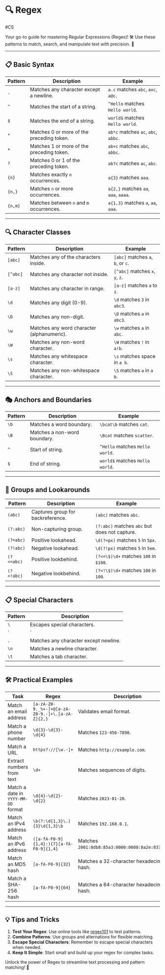 # 🔍 Regex
#CS 

Your go-to guide for mastering Regular Expressions (Regex)! 🛠️ Use these patterns to match, search, and manipulate text with precision. 🎯

---

## 📋 Basic Syntax

| **Pattern**    | **Description**                            | **Example**                          |
|----------------|--------------------------------------------|--------------------------------------|
| `.`            | Matches any character except a newline.    | `a.c` matches `abc`, `axc`, `a@c`.  |
| `^`            | Matches the start of a string.             | `^Hello` matches `Hello world`.     |
| `$`            | Matches the end of a string.               | `world$` matches `Hello world`.     |
| `*`            | Matches 0 or more of the preceding token.  | `ab*c` matches `ac`, `abc`, `abbc`. |
| `+`            | Matches 1 or more of the preceding token.  | `ab+c` matches `abc`, `abbc`.       |
| `?`            | Matches 0 or 1 of the preceding token.     | `ab?c` matches `ac`, `abc`.         |
| `{n}`          | Matches exactly `n` occurrences.           | `a{3}` matches `aaa`.               |
| `{n,}`         | Matches `n` or more occurrences.           | `a{2,}` matches `aa`, `aaa`, `aaaa`.|
| `{n,m}`        | Matches between `n` and `m` occurrences.   | `a{1,3}` matches `a`, `aa`, `aaa`.  |

---

## 🔍 Character Classes

| **Pattern**    | **Description**                            | **Example**                          |
|----------------|--------------------------------------------|--------------------------------------|
| `[abc]`        | Matches any of the characters inside.      | `[abc]` matches `a`, `b`, or `c`.   |
| `[^abc]`       | Matches any character not inside.          | `[^abc]` matches `x`, `y`, `z`.     |
| `[a-z]`        | Matches any character in range.            | `[a-z]` matches `a` to `z`.         |
| `\d`          | Matches any digit (0-9).                   | `\d` matches `3` in `abc3`.        |
| `\D`          | Matches any non-digit.                     | `\D` matches `a` in `abc3`.        |
| `\w`          | Matches any word character (alphanumeric). | `\w` matches `a` in `abc`.         |
| `\W`          | Matches any non-word character.            | `\W` matches `!` in `a!b`.         |
| `\s`          | Matches any whitespace character.          | `\s` matches space in `a b`.       |
| `\S`          | Matches any non-whitespace character.      | `\S` matches `a` in `a b`.         |

---

## 🎭 Anchors and Boundaries

| **Pattern**    | **Description**                            | **Example**                          |
|----------------|--------------------------------------------|--------------------------------------|
| `\b`          | Matches a word boundary.                   | `\bcat\b` matches `cat`.           |
| `\B`          | Matches a non-word boundary.               | `\Bcat` matches `scatter`.         |
| `^`            | Start of string.                          | `^Hello` matches `Hello world`.     |
| `$`            | End of string.                            | `world$` matches `Hello world`.     |

---

## 🔗 Groups and Lookarounds

| **Pattern**    | **Description**                            | **Example**                          |
|----------------|--------------------------------------------|--------------------------------------|
| `(abc)`        | Captures group for backreference.          | `(abc)` matches `abc`.              |
| `(?:abc)`      | Non-capturing group.                       | `(?:abc)` matches `abc` but does not capture. |
| `(?=abc)`      | Positive lookahead.                        | `\d(?=px)` matches `5` in `5px`.    |
| `(?!abc)`      | Negative lookahead.                        | `\d(?!px)` matches `5` in `5em`.    |
| `(?<=abc)`     | Positive lookbehind.                       | `(?<=\$)\d+` matches `100` in `$100`.|
| `(?<!abc)`     | Negative lookbehind.                       | `(?<!\$)\d+` matches `100` in `100`.|

---

## 📋 Special Characters

| **Pattern**    | **Description**                            |
|----------------|--------------------------------------------|
| `\`           | Escapes special characters.                |
| `|`            | OR operator (alternation).                 |
| `.`            | Matches any character except newline.      |
| `\n`          | Matches a newline character.               |
| `\t`          | Matches a tab character.                   |

---

## 🛠️ Practical Examples

| **Task**                            | **Regex**                         | **Description**                                   |
|-------------------------------------|-----------------------------------|-------------------------------------------------|
| Match an email address              | `[a-zA-Z0-9._%+-]+@[a-zA-Z0-9.-]+\.[a-zA-Z]{2,}` | Validates email format.                        |
| Match a phone number                | `\d{3}-\d{3}-\d{4}`             | Matches `123-456-7890`.                        |
| Match a URL                         | `https?://[\w.-]+`               | Matches `http://example.com`.                  |
| Extract numbers from text           | `\d+`                           | Matches sequences of digits.                   |
| Match a date in `YYYY-MM-DD` format | `\d{4}-\d{2}-\d{2}`             | Matches `2023-01-20`.                          |
| Match an IPv4 address               | `\b(?:\d{1,3}\.){3}\d{1,3}\b` | Matches `192.168.0.1`.                         |
| Match an IPv6 address               | `([a-fA-F0-9]{1,4}:){7}[a-fA-F0-9]{1,4}` | Matches `2001:0db8:85a3:0000:0000:8a2e:0370:7334`. |
| Match an MD5 hash                   | `[a-fA-F0-9]{32}`                | Matches a 32-character hexadecimal hash.       |
| Match a SHA-256 hash                | `[a-fA-F0-9]{64}`                | Matches a 64-character hexadecimal hash.       |

---

## 💡 Tips and Tricks

1. **Test Your Regex**: Use online tools like [regex101](https://regex101.com) to test patterns.
2. **Combine Patterns**: Use groups and alternations for flexible matching.
3. **Escape Special Characters**: Remember to escape special characters when needed.
4. **Keep It Simple**: Start small and build up your regex for complex tasks.

Unlock the power of Regex to streamline text processing and pattern matching! 🚀
